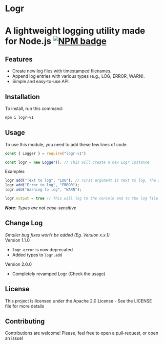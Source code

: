 # Logr
A lightweight logging utility made for Node.js
[![NPM badge](https://img.shields.io/npm/v/logr-v1?logo=npm)](https://www.npmjs.com/package/logr-v1)
======

## Features

- Create new log files with timestamped filenames.
- Append log entries with various types (e.g., LOG, ERROR, WARN).
- Simple and easy-to-use API.

## Installation

To install, run this command:

```bash
npm i logr-v1
```

## Usage
To use this module, you need to add these few lines of code.
```javascript
const { Logger } = require("logr-v1")

const logr = new Logger(); // This will create a new Logr instance
```
Examples  
```javascript
logr.add("Text to log", "LOG"); // First argument is text to log. The second one is the type of log it will be (Eg. Log, error, warn)
logr.add("Error to log", "ERROR");
logr.add("Warning to log", "WARN");

logr.output = true // This will log to the console and to the log file if set to true
```
***Note:*** *Types are not case-sensitive*


## Change Log
_Smaller bug fixes won't be added (Eg. Version x.x.1)_  
Version 1.1.0
- `logr.error` is now deprecated
- Added types to `logr.add`
<!-- -->
Version 2.0.0
- Completely revamped Logr (Check the usage)

## License
This project is licensed under the Apache 2.0 License - See the LICENSE file for more details

## Contributing
Contributions are welcome! Please, feel free to open a pull-request, or open an issue!
